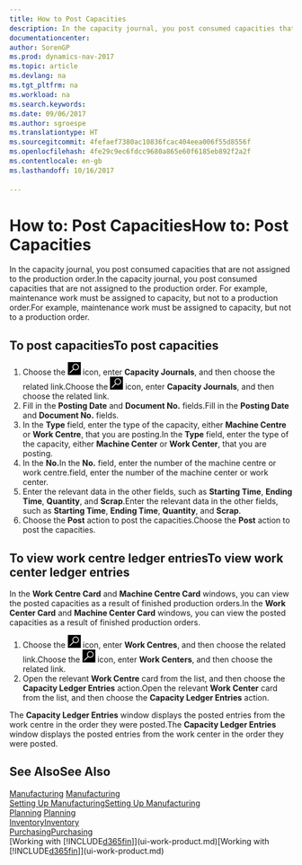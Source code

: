 ```yaml
---
title: How to Post Capacities
description: In the capacity journal, you post consumed capacities that are not assigned to the production order. For example, maintenance work must be assigned to capacity, but not to a production order.
documentationcenter: 
author: SorenGP
ms.prod: dynamics-nav-2017
ms.topic: article
ms.devlang: na
ms.tgt_pltfrm: na
ms.workload: na
ms.search.keywords: 
ms.date: 09/06/2017
ms.author: sgroespe
ms.translationtype: HT
ms.sourcegitcommit: 4fefaef7380ac10836fcac404eea006f55d8556f
ms.openlocfilehash: 4fe29c9ec6fdcc9680a865e60f6185eb892f2a2f
ms.contentlocale: en-gb
ms.lasthandoff: 10/16/2017

---
```

# <a name="how-to-post-capacities"></a><span data-ttu-id="7d1a9-104">How to: Post Capacities</span><span class="sxs-lookup"><span data-stu-id="7d1a9-104">How to: Post Capacities</span></span>
<span data-ttu-id="7d1a9-105">In the capacity journal, you post consumed capacities that are not assigned to the production order.</span><span class="sxs-lookup"><span data-stu-id="7d1a9-105">In the capacity journal, you post consumed capacities that are not assigned to the production order.</span></span> <span data-ttu-id="7d1a9-106">For example, maintenance work must be assigned to capacity, but not to a production order.</span><span class="sxs-lookup"><span data-stu-id="7d1a9-106">For example, maintenance work must be assigned to capacity, but not to a production order.</span></span>  

## <a name="to-post-capacities"></a><span data-ttu-id="7d1a9-107">To post capacities</span><span class="sxs-lookup"><span data-stu-id="7d1a9-107">To post capacities</span></span>  
1.  <span data-ttu-id="7d1a9-108">Choose the ![Search for Page or Report](media/ui-search/search_small.png "Search for Page or Report icon") icon, enter **Capacity Journals**, and then choose the related link.</span><span class="sxs-lookup"><span data-stu-id="7d1a9-108">Choose the ![Search for Page or Report](media/ui-search/search_small.png "Search for Page or Report icon") icon, enter **Capacity Journals**, and then choose the related link.</span></span>  
2.  <span data-ttu-id="7d1a9-109">Fill in the **Posting Date** and **Document No.** fields.</span><span class="sxs-lookup"><span data-stu-id="7d1a9-109">Fill in the **Posting Date** and **Document No.** fields.</span></span>  
3.  <span data-ttu-id="7d1a9-110">In the **Type** field, enter the type of the capacity, either **Machine Centre** or **Work Centre**, that you are posting.</span><span class="sxs-lookup"><span data-stu-id="7d1a9-110">In the **Type** field, enter the type of the capacity, either **Machine Center** or **Work Center**, that you are posting.</span></span>  
4.  <span data-ttu-id="7d1a9-111">In the **No.**</span><span class="sxs-lookup"><span data-stu-id="7d1a9-111">In the **No.**</span></span> <span data-ttu-id="7d1a9-112">field, enter the number of the machine centre or work centre.</span><span class="sxs-lookup"><span data-stu-id="7d1a9-112">field, enter the number of the machine center or work center.</span></span>  
5.  <span data-ttu-id="7d1a9-113">Enter the relevant data in the other fields, such as **Starting Time**, **Ending Time**, **Quantity**, and **Scrap**.</span><span class="sxs-lookup"><span data-stu-id="7d1a9-113">Enter the relevant data in the other fields, such as **Starting Time**, **Ending Time**, **Quantity**, and **Scrap**.</span></span>  
6.  <span data-ttu-id="7d1a9-114">Choose the **Post** action to post the capacities.</span><span class="sxs-lookup"><span data-stu-id="7d1a9-114">Choose the **Post** action to post the capacities.</span></span>  

## <a name="to-view-work-center-ledger-entries"></a><span data-ttu-id="7d1a9-115">To view work centre ledger entries</span><span class="sxs-lookup"><span data-stu-id="7d1a9-115">To view work center ledger entries</span></span>  
<span data-ttu-id="7d1a9-116">In the **Work Centre Card** and **Machine Centre Card** windows, you can view the posted capacities as a result of finished production orders.</span><span class="sxs-lookup"><span data-stu-id="7d1a9-116">In the **Work Center Card** and **Machine Center Card** windows, you can view the posted capacities as a result of finished production orders.</span></span>    
1.  <span data-ttu-id="7d1a9-117">Choose the ![Search for Page or Report](media/ui-search/search_small.png "Search for Page or Report icon") icon, enter **Work Centres**, and then choose the related link.</span><span class="sxs-lookup"><span data-stu-id="7d1a9-117">Choose the ![Search for Page or Report](media/ui-search/search_small.png "Search for Page or Report icon") icon, enter **Work Centers**, and then choose the related link.</span></span>  
2.  <span data-ttu-id="7d1a9-118">Open the relevant **Work Centre** card from the list, and then choose the **Capacity Ledger Entries** action.</span><span class="sxs-lookup"><span data-stu-id="7d1a9-118">Open the relevant **Work Center** card from the list, and then choose the **Capacity Ledger Entries** action.</span></span>  

<span data-ttu-id="7d1a9-119">The **Capacity Ledger Entries** window displays the posted entries from the work centre in the order they were posted.</span><span class="sxs-lookup"><span data-stu-id="7d1a9-119">The **Capacity Ledger Entries** window displays the posted entries from the work center in the order they were posted.</span></span>   

## <a name="see-also"></a><span data-ttu-id="7d1a9-120">See Also</span><span class="sxs-lookup"><span data-stu-id="7d1a9-120">See Also</span></span>  
<span data-ttu-id="7d1a9-121">[Manufacturing](production-manage-manufacturing.md)  </span><span class="sxs-lookup"><span data-stu-id="7d1a9-121">[Manufacturing](production-manage-manufacturing.md)  </span></span>  
[<span data-ttu-id="7d1a9-122">Setting Up Manufacturing</span><span class="sxs-lookup"><span data-stu-id="7d1a9-122">Setting Up Manufacturing</span></span>](production-configure-production-processes.md)  
<span data-ttu-id="7d1a9-123">[Planning](production-planning.md)    </span><span class="sxs-lookup"><span data-stu-id="7d1a9-123">[Planning](production-planning.md)    </span></span>  
[<span data-ttu-id="7d1a9-124">Inventory</span><span class="sxs-lookup"><span data-stu-id="7d1a9-124">Inventory</span></span>](inventory-manage-inventory.md)  
[<span data-ttu-id="7d1a9-125">Purchasing</span><span class="sxs-lookup"><span data-stu-id="7d1a9-125">Purchasing</span></span>](purchasing-manage-purchasing.md)  
<span data-ttu-id="7d1a9-126">[Working with [!INCLUDE[d365fin](includes/d365fin_md.md)]](ui-work-product.md)</span><span class="sxs-lookup"><span data-stu-id="7d1a9-126">[Working with [!INCLUDE[d365fin](includes/d365fin_md.md)]](ui-work-product.md)</span></span>

